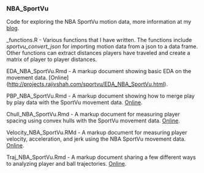 ### NBA_SportVu
Code for exploring the NBA SportVu motion data, more information at my [blog](http://projects.rajivshah.com/blog/2016/04/02/sportvu_analysis/).

_functions.R - Various functions that I have written.  The functions include *sportvu_convert_json* for importing motion data from a json to a data frame.  Other functions can extract distances players have traveled and create a matrix of player to player distances.
 
EDA_NBA_SportVu.Rmd - A markup document showing basic EDA on the movement data. [Online]  (http://projects.rajivshah.com/sportvu/EDA_NBA_SportVu.html).

PBP_NBA_SportVu.Rmd - A markup document showing how to merge play by play data with the SportVu movement data. [Online]( http://projects.rajivshah.com/sportvu/PBP_NBA_SportVu.html).

Chull_NBA_SportVu.Rmd - A markup document for measuring player spacing using convex hulls with the SportVu movement data. [Online](http://projects.rajivshah.com/sportvu/Chull_NBA_SportVu.html).

Velocity_NBA_SportVu.RMd - A markup document for measuring player velocity, acceleration, and jerk using the NBA SportVu movement data. [Online](http://projects.rajivshah.com/sportvu/Velocity_NBA_SportVu.html).

Traj_NBA_SportVu.Rmd - A markup document sharing a few different ways to analyzing player and ball trajectories. [Online]( http://projects.rajivshah.com/sportvu/Traj_NBA_SportVu.html).
